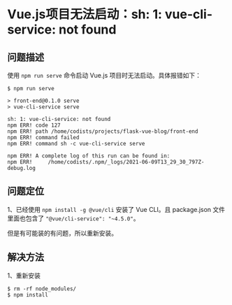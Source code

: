 # Vue.js项目无法启动：sh: 1: vue-cli-service: not found

## 问题描述

使用 `npm run serve` 命令启动 Vue.js 项目时无法启动。具体报错如下：

```
$ npm run serve 

> front-end@0.1.0 serve
> vue-cli-service serve

sh: 1: vue-cli-service: not found
npm ERR! code 127
npm ERR! path /home/codists/projects/flask-vue-blog/front-end
npm ERR! command failed
npm ERR! command sh -c vue-cli-service serve

npm ERR! A complete log of this run can be found in:
npm ERR!     /home/codists/.npm/_logs/2021-06-09T13_29_30_797Z-debug.log
```

## 问题定位

1、已经使用 `npm install -g @vue/cli` 安装了 Vue CLI。且 package.json 文件里面也包含了 `"@vue/cli-service": "~4.5.0"`。

但是有可能装的有问题，所以重新安装。

## 解决方法

1、重新安装

```
$ rm -rf node_modules/
$ npm install
```





